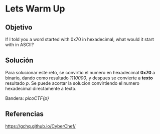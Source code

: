 # Lets Warm Up
## Objetivo
If I told you a word started with 0x70 in hexadecimal, what would it start with in ASCII?

## Solución 
Para solucionar este reto, se convirtio el numero en hexadecimal  **0x70** a binario, dando como resultado *1110000*, y despues se convierte a **texto** resultado *p*. Se puede acortar la solucion convirtiendo el numero hexadecimal directamente a texto.

Bandera: *picoCTF{p}*

## Referencias
https://gchq.github.io/CyberChef/